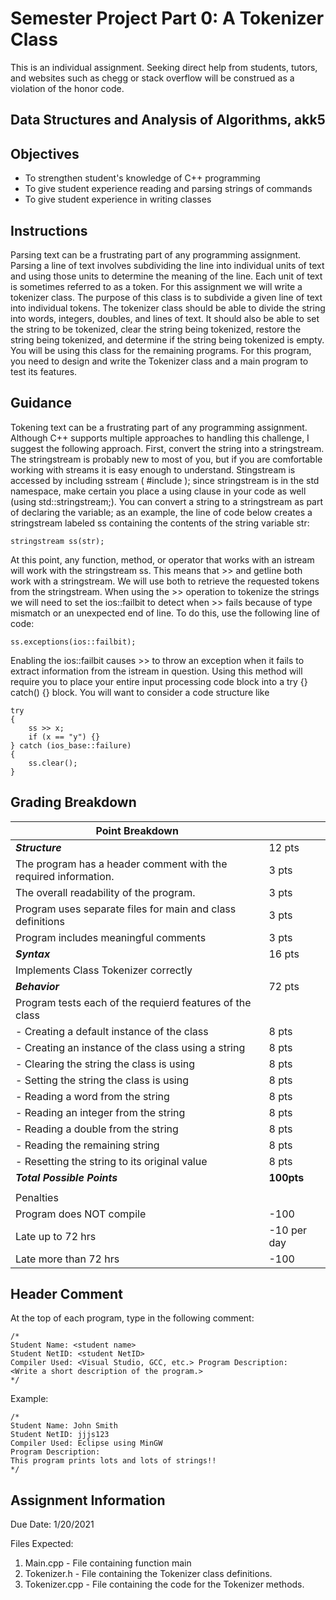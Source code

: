 # Semester Project Part 0: A Tokenizer Class

This is an individual assignment. Seeking direct help from students, tutors, and websites such as chegg or stack overflow will be construed as a violation of the honor code.

## Data Structures and Analysis of Algorithms, akk5

## Objectives

- To strengthen student's knowledge of C++ programming
- To give student experience reading and parsing strings of commands
- To give student experience in writing classes

## Instructions

Parsing text can be a frustrating part of any programming assignment. Parsing a line of text involves subdividing the line into individual units of text and using those units to determine the meaning of the line. Each unit of text is sometimes referred to as a token. For this assignment we will write a tokenizer class.
The purpose of this class is to subdivide a given line of text into individual tokens. The tokenizer class should be able to divide the string into words, integers, doubles, and lines of text. It should also be able to set the string to be tokenized, clear the string being tokenized, restore the string being tokenized, and determine if the string being tokenized is empty.
You will be using this class for the remaining programs. For this program, you need to design and write the Tokenizer class and a main program to test its features.

## Guidance

Tokening text can be a frustrating part of any programming assignment. Although C++ supports multiple approaches to handling this challenge, I suggest the following approach.
First, convert the string into a stringstream. The stringstream is probably new to most of you, but if you are comfortable working with streams it is easy enough to understand.
Stingstream is accessed by including sstream ( #include <sstream> ); since stringstream is in the std namespace, make certain you place a using clause in your code as well (using std::stringstream;).
You can convert a string to a stringstream as part of declaring the variable; as an example, the line of code below creates a stringstream labeled ss containing the contents of the string variable str:

    stringstream ss(str);

At this point, any function, method, or operator that works with an istream will work with the stringstream ss. This means that >> and getline both work with a stringstream. We will use both to retrieve the requested tokens from the stringstream.
When using the >> operation to tokenize the strings we will need to set the ios::failbit to detect when >> fails because of type mismatch or an unexpected end of line. To do this, use the following line of code:

    ss.exceptions(ios::failbit);

Enabling the ios::failbit causes >> to throw an exception when it fails to extract information from the istream in question. Using this method will require you to place your entire input processing code block into a try {} catch() {} block. You will want to consider a code structure like

    try
    {
        ss >> x;
        if (x == "y") {}
    } catch (ios_base::failure)
    {
        ss.clear();
    }

## Grading Breakdown

| **Point Breakdown**   |               |
|-------------------|---------------|
| ***Structure***     |   12 pts      |
| The program has a header comment with the required information. | 3 pts |
| The overall readability of the program. | 3 pts |
| Program uses separate files for main and class definitions | 3 pts |
| Program includes meaningful comments | 3 pts |
| ***Syntax*** | 16 pts |
| Implements Class Tokenizer correctly | |
| ***Behavior*** | 72 pts |
| Program tests each of the requierd features of the class | |
| - Creating a default instance of the class | 8 pts |
| - Creating an instance of the class using a string | 8 pts |
| - Clearing the string the class is using | 8 pts |
| - Setting the string the class is using | 8 pts |
| - Reading a word from the string | 8 pts |
| - Reading an integer from the string | 8 pts |
| - Reading a double from the string | 8 pts |
| - Reading the remaining string | 8 pts |
| - Resetting the string to its original value | 8 pts |
| ***Total Possible Points*** | **100pts** |
|   |   |
| Penalties |    |
| Program does NOT compile | -100 |
| Late up to 72 hrs | -10 per day |
| Late more than 72 hrs | -100 |

## Header Comment

At the top of each program, type in the following comment:

    /*
    Student Name: <student name>
    Student NetID: <student NetID>
    Compiler Used: <Visual Studio, GCC, etc.> Program Description:
    <Write a short description of the program.>
    */

Example:

    /*
    Student Name: John Smith
    Student NetID: jjjs123
    Compiler Used: Eclipse using MinGW
    Program Description:
    This program prints lots and lots of strings!!
    */

## Assignment Information

Due Date: 1/20/2021

Files Expected:

1. Main.cpp - File containing function main
2. Tokenizer.h - File containing the Tokenizer class definitions.
3. Tokenizer.cpp - File containing the code for the Tokenizer methods.

